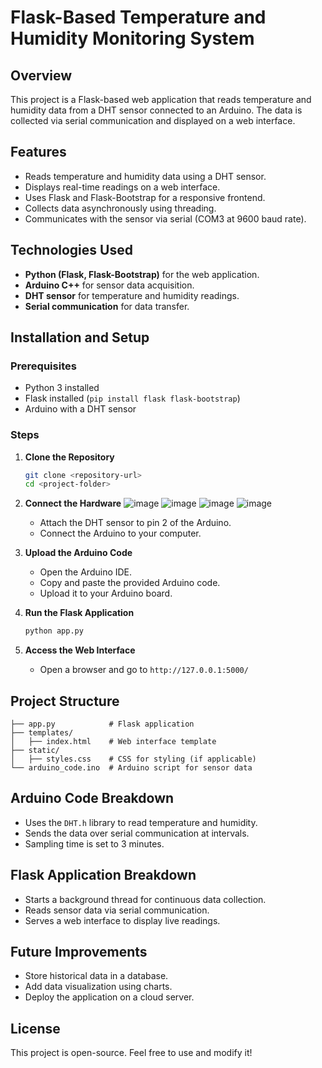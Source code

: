 # Flask-Based Temperature and Humidity Monitoring System

## Overview
This project is a Flask-based web application that reads temperature and humidity data from a DHT sensor connected to an Arduino. The data is collected via serial communication and displayed on a web interface.

## Features
- Reads temperature and humidity data using a DHT sensor.
- Displays real-time readings on a web interface.
- Uses Flask and Flask-Bootstrap for a responsive frontend.
- Collects data asynchronously using threading.
- Communicates with the sensor via serial (COM3 at 9600 baud rate).

## Technologies Used
- **Python (Flask, Flask-Bootstrap)** for the web application.
- **Arduino C++** for sensor data acquisition.
- **DHT sensor** for temperature and humidity readings.
- **Serial communication** for data transfer.

## Installation and Setup
### Prerequisites
- Python 3 installed
- Flask installed (`pip install flask flask-bootstrap`)
- Arduino with a DHT sensor

### Steps
1. **Clone the Repository**
   ```sh
   git clone <repository-url>
   cd <project-folder>
   ```
2. **Connect the Hardware**
   ![image](https://github.com/user-attachments/assets/7b24970d-575b-4c49-9a2a-db26cdaef1e7)
   ![image](https://github.com/user-attachments/assets/af64defa-7110-46aa-91b9-ff6dbd7d5e65)
   ![image](https://github.com/user-attachments/assets/9173d102-00c3-4a83-90bc-ebaa524f9d68)
   ![image](https://github.com/user-attachments/assets/4d3620de-d0e0-4358-bf19-21a013db689b)


   - Attach the DHT sensor to pin 2 of the Arduino.
   - Connect the Arduino to your computer.
4. **Upload the Arduino Code**
   - Open the Arduino IDE.
   - Copy and paste the provided Arduino code.
   - Upload it to your Arduino board.
5. **Run the Flask Application**
   ```sh
   python app.py
   ```
6. **Access the Web Interface**
   - Open a browser and go to `http://127.0.0.1:5000/`

## Project Structure
```
├── app.py            # Flask application
├── templates/
│   ├── index.html    # Web interface template
├── static/
│   ├── styles.css    # CSS for styling (if applicable)
└── arduino_code.ino  # Arduino script for sensor data
```

## Arduino Code Breakdown
- Uses the `DHT.h` library to read temperature and humidity.
- Sends the data over serial communication at intervals.
- Sampling time is set to 3 minutes.

## Flask Application Breakdown
- Starts a background thread for continuous data collection.
- Reads sensor data via serial communication.
- Serves a web interface to display live readings.

## Future Improvements
- Store historical data in a database.
- Add data visualization using charts.
- Deploy the application on a cloud server.

## License
This project is open-source. Feel free to use and modify it!

